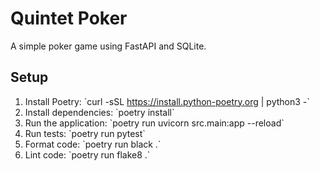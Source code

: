 # Quintet Poker

A simple poker game using FastAPI and SQLite.

## Setup

1. Install Poetry: \`curl -sSL https://install.python-poetry.org | python3 -\`
2. Install dependencies: \`poetry install\`
3. Run the application: \`poetry run uvicorn src.main:app --reload\`
4. Run tests: \`poetry run pytest\`
5. Format code: \`poetry run black .\`
6. Lint code: \`poetry run flake8 .\`
